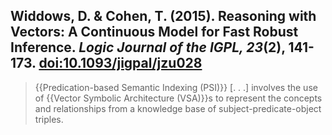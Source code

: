 ## Widdows, D. & Cohen, T. (2015). Reasoning with Vectors: A Continuous Model for Fast Robust Inference. *Logic Journal of the IGPL, 23*(2), 141-173. [doi:10.1093/jigpal/jzu028](http://dx.doi.org/10.1093/jigpal/jzu028)

> {{Predication-based Semantic Indexing (PSI)}} [. . .] involves the use of {{Vector Symbolic Architecture (VSA)}}s to represent the concepts and relationships from a knowledge base of subject-predicate-object triples.